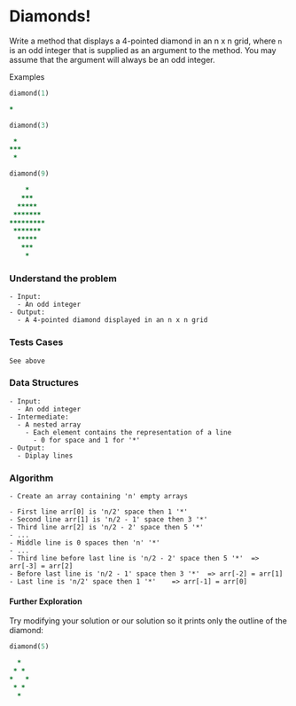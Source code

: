 # Diamonds!

Write a method that displays a 4-pointed diamond in an n x n grid, where `n` is an odd integer that is supplied as an argument to the method. You may assume that the argument will always be an odd integer.

Examples

```ruby
diamond(1)

*
```

```ruby
diamond(3)

 *
***
 *
```

```ruby
diamond(9)

    *
   ***
  *****
 *******
*********
 *******
  *****
   ***
    *
```


### Understand the problem

```
- Input:
  - An odd integer
- Output:
  - A 4-pointed diamond displayed in an n x n grid
```

### Tests Cases

```
See above
```

### Data Structures

```
- Input:
  - An odd integer
- Intermediate:
  - A nested array
    - Each element contains the representation of a line
      - 0 for space and 1 for '*'
- Output:
  - Diplay lines
```

### Algorithm

```
- Create an array containing 'n' empty arrays

- First line arr[0] is 'n/2' space then 1 '*'
- Second line arr[1] is 'n/2 - 1' space then 3 '*'
- Third line arr[2] is 'n/2 - 2' space then 5 '*'
- ...
- Middle line is 0 spaces then 'n' '*'
- ...
- Third line before last line is 'n/2 - 2' space then 5 '*'  => arr[-3] = arr[2]
- Before last line is 'n/2 - 1' space then 3 '*'  => arr[-2] = arr[1]
- Last line is 'n/2' space then 1 '*'    => arr[-1] = arr[0]
```



#### Further Exploration

Try modifying your solution or our solution so it prints only the outline of the diamond:

```ruby
diamond(5)

  *
 * *
*   *
 * *
  *
```

